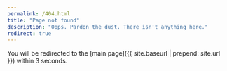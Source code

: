 ```yaml
---
permalink: /404.html
title: "Page not found"
description: "Oops. Pardon the dust. There isn't anything here."
redirect: true
---
```

You will be redirected to the [main page]({{ site.baseurl | prepend: site.url }}) within 3 seconds.
